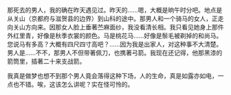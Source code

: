 那死去的男人，我的确在昨天遇见过。昨天的……嗯，大概是晌午时分吧。地点是从关山（京都府与滋贺县的边界）到山科的途中。那男人和一个骑马的女人，正走向关山方向来。因那女人脸上垂著苎麻面纱，我没看清长相。我只看见她身上那件外红里青，好像是秋季衣裳的颜色。马是桃花马……好像是鬃毛被剃掉的和尚马。您说马有多高？大概有四尺四寸高吧？……因为我是出家人，对这种事不大清楚。男人是……不不，那男人不但带著佩刀，也携著弓箭。我现在还记得，他那黑漆的箭筒里，插著二十来支战箭。

我真是做梦也想不到那个男人竟会落得这种下场，人的生命，真是如露亦如电，一点也不错。唉，这该怎么讲呢？实在怪可怜的。